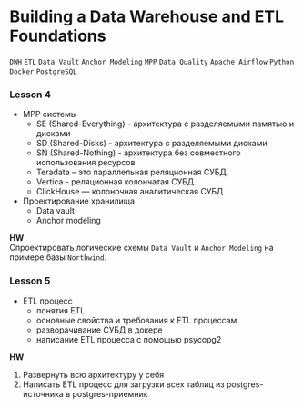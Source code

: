 # Building a Data Warehouse and ETL Foundations
`DWH` `ETL` `Data Vault` `Anchor Modeling` `MPP` `Data Quality` `Apache Airflow` `Python` `Docker` `PostgreSQL`

### Lesson 4
- MPP системы    
    - SE (Shared-Everything) - архитектура с разделяемыми памятью и дисками
    - SD (Shared-Disks) - архитектура с разделяемыми дисками
    - SN (Shared-Nothing) - архитектура без совместного использования ресурсов
    - Teradata – это параллельная реляционная СУБД.
    - Vertica - реляционная колончатая СУБД.
    - ClickHouse — колоночная аналитическая СУБД
- Проектирование хранилища
    - Data vault
    - Anchor modeling

**HW** <br>
Спроектировать логические схемы `Data Vault` и `Anchor Modeling` на примере базы `Northwind`.

### Lesson 5
- ETL процесс
    - понятия ETL
    - основные свойства и требования к ETL процессам
    - разворачивание СУБД в докере
    - написание ETL процесса с помощью psycopg2

**HW** <br>
1) Развернуть всю архитектуру у себя
2) Написать ETL процесс для загрузки всех таблиц из postgres-источника в postgres-приемник
